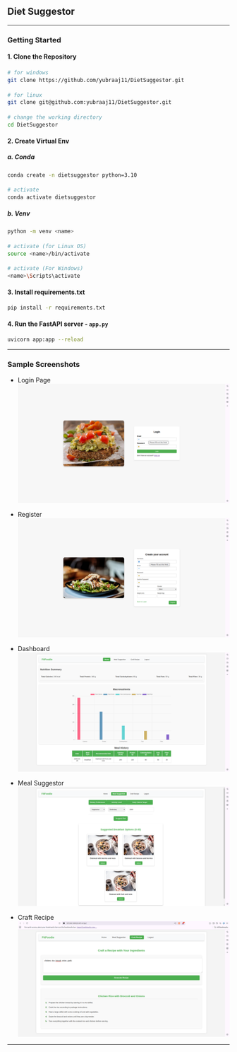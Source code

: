 ## Diet Suggestor
---

### Getting Started

#### 1. Clone the Repository
```bash
# for windows
git clone https://github.com/yubraaj11/DietSuggestor.git

# for linux
git clone git@github.com:yubraaj11/DietSuggestor.git

# change the working directory
cd DietSuggestor
```

#### 2. Create Virtual Env
##### a. Conda
```bash
conda create -n dietsuggestor python=3.10

# activate 
conda activate dietsuggestor
```

##### b. Venv
```bash
python -m venv <name>

# activate (for Linux OS)
source <name>/bin/activate

# activate (For Windows)
<name>\Scripts\activate
```

#### 3. Install requirements.txt
```bash
pip install -r requirements.txt
```

#### 4. Run the FastAPI server -  `app.py`
```bash
uvicorn app:app --reload
```
---
### Sample Screenshots

- Login Page
![login page](static/img/Login.png)

- Register
![Register User](static/img/Register.png)

- Dashboard
![Dashboard](static/img/Dashboard.png)

- Meal Suggestor
![Meal Suggestor](static/img/MealSuggestor.png)

- Craft Recipe
![Craft Recipe](static/img/CraftRecipee.png)

---